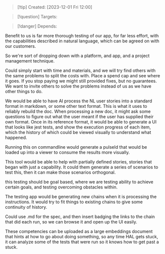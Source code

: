
>[!tip] Created: [2023-12-01 Fri 12:00]

>[!question] Targets: 

>[!danger] Depends: 

Benefit to us is far more thorough testing of our app, for far less effort, with the capabilities described in natural language, which can be agreed on with our customers.

So we're sort of dropping down with a platform, and app, and a project management technique.

Could simply start with time and materials, and we will try find others with the same problems to split the costs with.  Place a spend cap and see where it goes.  If you stop paying we might still provided fixes, but no guarantees.  We want to invite others to solve the problems instead of us as we have other things to do.

We would be able to have AI process the NL user stories into a standard format in markdown, or some other text format.  This is what it uses to reliably rebuild the doc.  When processing a new doc, it might ask some questions to figure out what the user meant if the user has supplied their own format.  Once in its reference format, it would be able to generate a UI that looks like jest tests, and show the execution progress of each item, which the history of which could be viewed visually to understand what happened.

Running this on commandline would generate a pulseId that would be loaded up into a viewer to consume the results more visually.

This tool would be able to help with partially defined stories, stories that began with just a capability.  It could them generate a series of scenarios to test this, then it can make those scenarios orthogonal.

this testing should be goal based, where we are testing ability to achieve certain goals, and testing overcoming obstacles within.

The testing app would be generating new chains when it is processing the instructions.  It would try to fit things to existing chains to give some continuity of history.

Could use .md for the spec, and then insert badging the links to the chain that did each run, so we can browse it and open up the UI easily.

These competencies can be uploaded as a large embeddings document that hints at how to go about doing something, so any time HAL gets stuck, it can analyze some of the tests that were run so it knows how to get past a stuck.

